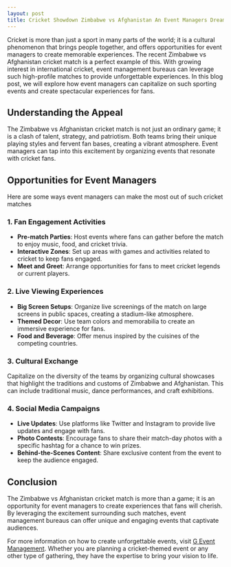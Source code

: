 ```yaml
---
layout: post
title: Cricket Showdown Zimbabwe vs Afghanistan An Event Managers Dream
---
```



Cricket is more than just a sport in many parts of the world; it is a cultural phenomenon that brings people together, and offers opportunities for event managers to create memorable experiences. The recent Zimbabwe vs Afghanistan cricket match is a perfect example of this. With growing interest in international cricket, event management bureaus can leverage such high-profile matches to provide unforgettable experiences. In this blog post, we will explore how event managers can capitalize on such sporting events and create spectacular experiences for fans. 

## Understanding the Appeal

The Zimbabwe vs Afghanistan cricket match is not just an ordinary game; it is a clash of talent, strategy, and patriotism. Both teams bring their unique playing styles and fervent fan bases, creating a vibrant atmosphere. Event managers can tap into this excitement by organizing events that resonate with cricket fans.

## Opportunities for Event Managers

Here are some ways event managers can make the most out of such cricket matches

### 1. **Fan Engagement Activities**

- **Pre-match Parties**: Host events where fans can gather before the match to enjoy music, food, and cricket trivia.
- **Interactive Zones**: Set up areas with games and activities related to cricket to keep fans engaged.
- **Meet and Greet**: Arrange opportunities for fans to meet cricket legends or current players.

### 2. **Live Viewing Experiences**

- **Big Screen Setups**: Organize live screenings of the match on large screens in public spaces, creating a stadium-like atmosphere.
- **Themed Decor**: Use team colors and memorabilia to create an immersive experience for fans.
- **Food and Beverage**: Offer menus inspired by the cuisines of the competing countries.

### 3. **Cultural Exchange**

Capitalize on the diversity of the teams by organizing cultural showcases that highlight the traditions and customs of Zimbabwe and Afghanistan. This can include traditional music, dance performances, and craft exhibitions.

### 4. **Social Media Campaigns**

- **Live Updates**: Use platforms like Twitter and Instagram to provide live updates and engage with fans.
- **Photo Contests**: Encourage fans to share their match-day photos with a specific hashtag for a chance to win prizes.
- **Behind-the-Scenes Content**: Share exclusive content from the event to keep the audience engaged.

## Conclusion

The Zimbabwe vs Afghanistan cricket match is more than a game; it is an opportunity for event managers to create experiences that fans will cherish. By leveraging the excitement surrounding such matches, event management bureaus can offer unique and engaging events that captivate audiences.

For more information on how to create unforgettable events, visit [G Event Management](https://geventm.com/). Whether you are planning a cricket-themed event or any other type of gathering, they have the expertise to bring your vision to life.